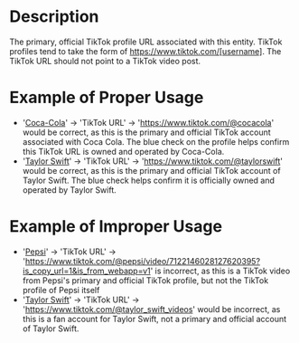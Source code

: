 # Description
The primary, official TikTok profile URL associated with this entity. TikTok profiles tend to take the form of https://www.tiktok.com/[username]. The TikTok URL should not point to a TikTok video post.

# Example of Proper Usage
* '[Coca-Cola](https://golden.com/wiki/The_Coca-Cola_Company-BG8K)' -> 'TikTok URL' -> 'https://www.tiktok.com/@cocacola' would be correct, as this is the primary and official TikTok account associated with Coca Cola. The blue check on the profile helps confirm this TikTok URL is owned and operated by Coca-Cola.
* '[Taylor Swift](https://golden.com/wiki/Taylor_Swift-VKZ3DY5)' -> 'TikTok URL' -> 'https://www.tiktok.com/@taylorswift' would be correct, as this is the primary and official TikTok account of Taylor Swift. The blue check helps confirm it is officially owned and operated by Taylor Swift.

# Example of Improper Usage
* '[Pepsi](https://golden.com/wiki/Pepsi-63AED)' -> 'TikTok URL' -> 'https://www.tiktok.com/@pepsi/video/7122146028127620395?is_copy_url=1&is_from_webapp=v1' is incorrect, as this is a TikTok video from Pepsi's primary and official TikTok profile, but not the TikTok profile of Pepsi itself
* '[Taylor Swift](https://golden.com/wiki/Taylor_Swift-VKZ3DY5)' -> 'TikTok URL' -> 'https://www.tiktok.com/@taylor_swift_videos' would be incorrect, as this is a fan account for Taylor Swift, not a primary and official account of Taylor Swift.